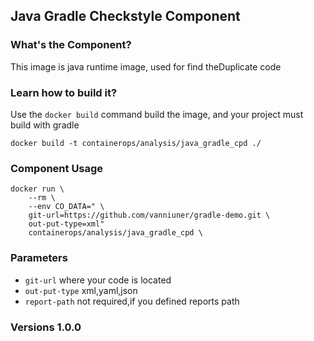 ## Java Gradle Checkstyle Component

### What's the Component?

This image is java runtime image, used for find theDuplicate code 

### Learn how to build it?

Use the `docker build` command build the image, and your project must build with gradle

```
docker build -t containerops/analysis/java_gradle_cpd ./
```
### Component Usage
```
docker run \
    --rm \
    --env CO_DATA=" \
    git-url=https://github.com/vanniuner/gradle-demo.git \
    out-put-type=xml" 
    containerops/analysis/java_gradle_cpd \
```

### Parameters 
- `git-url` where your code is located
- `out-put-type`  xml,yaml,json
- `report-path`   not required,if you defined reports path
### Versions 1.0.0



